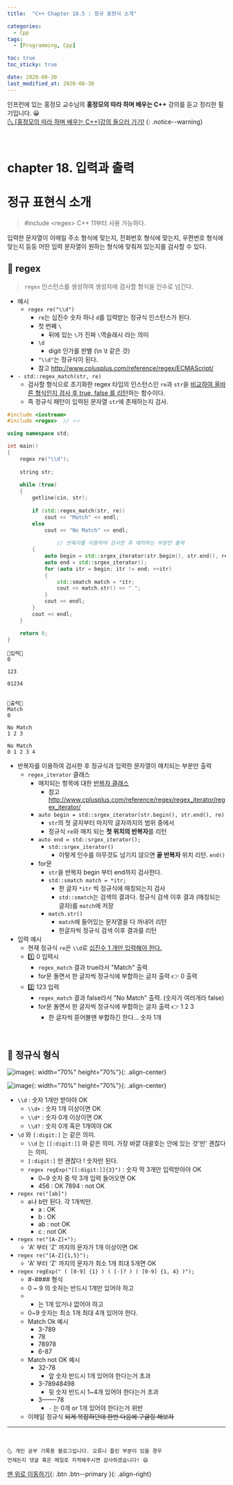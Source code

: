 ```yaml
---
title:  "C++ Chapter 18.5 : 정규 표현식 소개" 

categories:
  - Cpp
tags:
  - [Programming, Cpp]

toc: true
toc_sticky: true

date: 2020-08-30
last_modified_at: 2020-08-30
---
```


인프런에 있는 홍정모 교수님의 **홍정모의 따라 하며 배우는 C++** 강의를 듣고 정리한 필기입니다. 😀    
[🌜 [홍정모의 따라 하며 배우는 C++]강의 들으러 가기!](https://www.inflearn.com/course/following-c-plus)
{: .notice--warning}

<br> 

# chapter 18. 입력과 출력

# 정규 표현식 소개

> #include \<regex>  C++ 11부터 사용 가능하다.

입력한 문자열이 이메일 주소 형식에 맞는지, 전화번호 형식에 맞는지, 우편번호 형식에 맞는지 등등 어떤 입력 문자열이 원하는 형식에 맞춰져 있는지를 검사할 수 있다. 

## 🔔 regex

> `regex` 인스턴스를 생성하여 생성자에 검사할 형식을 인수로 넘긴다.

- 예시
  - `regex re("\\d")`
    - `re`는 십진수 숫자 하나 `d`를 입력받는 정규식 인스턴스가 된다. 
    - 첫 번째 `\` 
      - 뒤에 있는 `\`가 진짜 `\`역슬래시 라는 의미
    - `\d`
      - digit 인가를 판별 (\n \t 같은 것)
    - `"\\d"`는 정규식이 된다.
    - 참고 <http://www.cplusplus.com/reference/regex/ECMAScript/>
- `- std::regex_match(str, re)`
    - 검사할 형식으로 초기화한 regex 타입의 인스턴스인 `re`과 `str`을 <u>비교하여 올바른 형식인지 검사 후 true, false 를 리턴</u>하는 함수이다.
    - 즉 정규식 패턴이 입력된 문자열 `str`에 존재하는지 검사.

```cpp
#include <iostream>
#include <regex>  // ⭐⭐

using namespace std;

int main()
{
    regex re("\\d");
    
    string str;
    
    while (true)
    {
        getline(cin, str);   
        
        if (std::regex_match(str, re))
            cout << "Match" << endl;
        else
            cout << "No Match" << endl;
        
				// 반복자를 이용하여 검사한 후 매치하는 부분만 출력
        {
            auto begin = std::srgex_iterator(str.begin(), str.end(), re);
            auto end = std::srgex_iterator();
            for (auto itr = begin; itr != end; ++itr)
            {
                std::smatch match = *itr;
                cout << match.str() << " ";
            }
            cout << endl;
        }
        cout << endl;
    }

    return 0;
}
```
```
💎입력💎
0

123

01234


💎출력💎
Match
0

No Match
1 2 3

No Match
0 1 2 3 4
```

- 반복자를 이용하여 검사한 후 정규식과 입력한 문자열이 매치되는 부분만 출력
  - `regex_iterator` 클래스
    - 매치되는 항목에 대한 <u>반복자 클래스</u>
      - 참고 <http://www.cplusplus.com/reference/regex/regex_iterator/regex_iterator/> 
    - `auto begin = std::srgex_iterator(str.begin(), str.end(), re)`
      - `str`의 첫 글자부터 마지막 글자까지의 범위 중에서 
      - 정규식 `re`와 매치 되는 **첫 위치의 반복자**를 리턴
    - `auto end = std::srgex_iterator();`
      - `std::srgex_iterator()`
        - 이렇게 인수를 아무것도 넘기지 않으면 **끝 반복자** 위치 리턴. `end()`
    - for문
      - `str`을 반복자 begin 부터 end까지 검사한다.
      - `std::smatch match = *itr;`
        - 한 글자 `*itr` 씩 정규식에 매칭되는지 검사
        - `std::smatch`는 검색의 결과다. 정규식 검색 이후 결과 (매칭되는 글자)를 `match`에 저장
      - `match.str()`
        - `match`에 들어있는 문자열을 다 꺼내어  리턴
        - 한글자씩 정규식 검색 이후 결과를 리턴
- 입력 예시
  - 현재 정규식 `re`은 `\\d`로 <u>십진수 1 개만 입력해야 한다.</u>
  - 1️⃣ 0 입력시
    - `regex_match` 결과 true라서 "Match" 출력
    - for문 돌면서 한 글자씩 정규식에 부합하는 글자 출력 👉 0 출력
  - 2️⃣ 123 입력
    - `regex_match` 결과 false라서 "No Match" 출력. (숫자가 여러개라 false)
    - for문 돌면서 한 글자씩 정규식에 부합하는 글자 출력 👉  1  2  3
      - 한 글자씩 뜯어볼땐 부합하긴 한다... 숫자 1개

<br>

## 🔔 정규식 형식

![image](https://user-images.githubusercontent.com/42318591/91661248-b9aa2e80-eb15-11ea-9bf6-ca66d82279d3.png){: width="70%" height="70%"}{: .align-center}

![image](https://user-images.githubusercontent.com/42318591/91661256-c6c71d80-eb15-11ea-8ac1-4c30a37f9378.png){: width="70%" height="70%"}{: .align-center}

- `\\d`  : 숫자 1개만 받아야 OK
    - `\\d+` : 숫자 1개 이상이면 OK
    - `\\d*`  : 숫자 0개 이상이면 OK
    - `\\d?` : 숫자 0개 혹은 1개여야 OK
- `\d` 와 `[:digit:]` 는 같은 의미.
    - `\\d` 는 `[[:digit:]]` 와 같은 의미.  가장 바깥 대괄호는 안에 있는 것'만' 괜찮다는 의미.
    - `[:digit:]` 만 괜찮다 ! 숫자만 된다.
    - `regex regExp("[[:digit:]]{3}")`  :  숫자 딱 3개만 입력받아야 OK
        - 0~9 숫자 중 딱 3개 입력 들어오면 OK
        - 456  : OK   7894 : not OK
- `regex re("[ab]")`
    - a나 b만 된다.  각 1개씩만.
      - a  : OK    
      - b :  OK   
      - ab : not OK   
      - c : not OK
- `regex re("[A-Z]+");`
    - 'A' 부터 'Z' 까지의 문자가 1개 이상이면 OK
- `regex re("[A-Z]{1,5}");`
    - 'A' 부터 'Z' 까지의 문자가 최소 1개 최대 5개면 OK
- `regex regExp(" ( [0-9] {1} ) ( [-]? ) ( [0-9] {1, 4} )");`
    - #-#### 형식
    - 0 ~ 9 의 숫자는 반드시 1개만 있어야 하고
    - - 는 1개 있거나 없어야 하고
    - 0~9 숫자는 최소 1개 최대 4개 있어야 한다.
    - Match Ok 예시
        - 3-789
        - 78
        - 78978
        - 6-87
    - Match not OK 예시
        - 32-78
            - 앞 숫자 반드시 1개 있어야 한다는거 초과
        - 3-78948498
            - 뒷 숫자 반드시 1~4개 있어야 한다는거 초과
        - 3——-78
            - `-` 는 0개 or 1개 있어야 한다는거 위반
    - 이메일 정규식 ~~되게 복잡하던데 한번 다음에 구글링 해보자~~

***
<br>

    🌜 개인 공부 기록용 블로그입니다. 오류나 틀린 부분이 있을 경우 
    언제든지 댓글 혹은 메일로 지적해주시면 감사하겠습니다! 😄

[맨 위로 이동하기](#){: .btn .btn--primary }{: .align-right}
<br>
